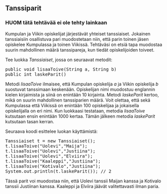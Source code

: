 ## Tanssiparit ##
### HUOM tätä tehtävää ei ole tehty lainkaan ###

Kumpulan ja Viikin opiskelijat järjestävät yhteiset tanssiaiset. Jokainen tanssiaisiin osallistuva pari muodostetaan niin,
että parin toinen jäsen opiskelee Kumpulassa ja toinen Viikissä.
Tehtäväsi on etsiä tapa muodostaa suurin mahdollinen määrä tanssipareja, kun tiedät opiskelijoiden toiveet.

Tee luokka <em>Tanssiaiset</em>, jossa on seuraavat metodit:

<pre>public void lisaaToive(String a, String b)
public int laskeParit()</pre>

Metodi <em>lisaaToive</em> ilmaisee, että Kumpulan opiskelija <em>a</em> ja Viikin opiskelija <em>b</em> suostuvat tanssimaan keskenään.
Opiskelijan nimi muodostuu englannin kielen kirjaimista ja siinä on enintään 10 kirjainta. Metodi <em>laskeParit</em> kertoo, mikä on suurin mahdollinen tanssiparien määrä.
Voit olettaa, että sekä Kumpulassa että Viikissä on enintään 100 opiskelijaa ja jokaisella opiskelijalla on eri nimi.
Kun luokkaasi testataan, metodia <em>lisaaToive</em> kutsutaan ensin enintään 1000 kertaa. Tämän jälkeen metodia <em>laskeParit</em> kutsutaan tasan kerran.

Seuraava koodi esittelee luokan käyttämistä:

<pre>Tanssiaiset t = new Tanssiaiset();
t.lisaaToive("Uolevi","Maija");
t.lisaaToive("Uolevi","Justiina");
t.lisaaToive("Uolevi","Elviira");
t.lisaaToive("Kaaleppi","Justiina");
t.lisaaToive("Kotivalo","Justiina");
System.out.println(t.laskeParit()); // 2</pre>

Tässä parit voi muodostaa niin, että Uolevi tanssii Maijan kanssa ja Kotivalo tanssii Justiinan kanssa. Kaaleppi ja Elviira jäävät valitettavasti ilman paria.
